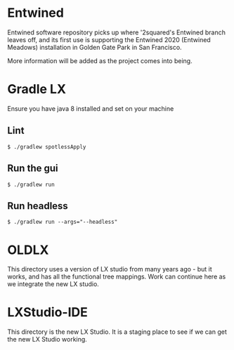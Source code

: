 # Entwined

Entwined software repository picks up where '2squared's Entwined branch leaves off, and its first use is supporting the Entwined 2020 (Entwined Meadows) installation in Golden Gate Park in San Francisco.

More information will be added as the project comes into being.

# Gradle LX

Ensure you have java 8 installed and set on your machine

## Lint
```shell
$ ./gradlew spotlessApply
```

## Run the gui
```shell
$ ./gradlew run
```

## Run headless
```shell
$ ./gradlew run --args="--headless"
```

# OLDLX

This directory uses a version of LX studio from many years ago - but it works, and has all the functional
tree mappings. Work can continue here as we integrate the new LX studio.

# LXStudio-IDE

This directory is the new LX Studio. It is a staging place to see if we can get the new LX Studio working.
